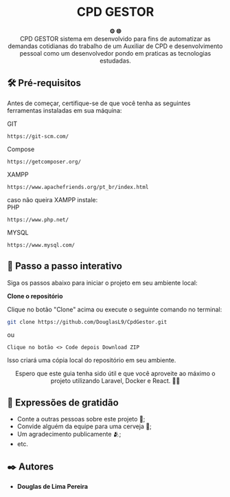 <h1 align="center">CPD GESTOR</h1>

<div align="center">
  <strong>⚙️ 🌐</strong>
</div>
<div align="center">
  CPD GESTOR sistema em desenvolvido para fins de automatizar as demandas cotidianas do trabalho de um Auxiliar de CPD e desenvolvimento pessoal como um desenvolvedor pondo em praticas as tecnologias estudadas. 
</div>

## 🛠️ Pré-requisitos

Antes de começar, certifique-se de que você tenha as seguintes ferramentas instaladas em sua máquina:

GIT
```
https://git-scm.com/
```
Compose
````
https://getcomposer.org/
````
XAMPP
```
https://www.apachefriends.org/pt_br/index.html
```
caso não queira XAMPP instale:
<br>
PHP
````
https://www.php.net/
````
MYSQL
````
https://www.mysql.com/
````

## 🚀 Passo a passo interativo

Siga os passos abaixo para iniciar o projeto em seu ambiente local:

**Clone o repositório**

   Clique no botão "Clone" acima ou execute o seguinte comando no terminal:

   ```bash
   git clone https://github.com/DouglasL9/CpdGestor.git
   ```
   ou
   ```
   Clique no botão <> Code depois Download ZIP 
   ```
   Isso criará uma cópia local do repositório em seu ambiente.

<div align="center">
  Espero que este guia tenha sido útil e que você aproveite ao máximo o projeto utilizando Laravel, Docker e React. 🎉😄
</div>

## 🎁 Expressões de gratidão

* Conte a outras pessoas sobre este projeto 📢;
* Convide alguém da equipe para uma cerveja 🍺;
* Um agradecimento publicamente 🫂;
* etc.

## ✒️ Autores

* **Douglas de Lima Pereira**
